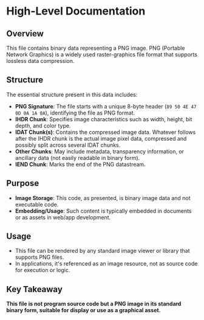 # High-Level Documentation

## Overview

This file contains binary data representing a PNG image. PNG (Portable Network Graphics) is a widely used raster-graphics file format that supports lossless data compression.

## Structure

The essential structure present in this data includes:

- **PNG Signature**: The file starts with a unique 8-byte header (`89 50 4E 47 0D 0A 1A 0A`), identifying the file as PNG format.
- **IHDR Chunk**: Specifies image characteristics such as width, height, bit depth, and color type.
- **IDAT Chunk(s)**: Contains the compressed image data. Whatever follows after the IHDR chunk is the actual image pixel data, compressed and possibly split across several IDAT chunks.
- **Other Chunks**: May include metadata, transparency information, or ancillary data (not easily readable in binary form).
- **IEND Chunk**: Marks the end of the PNG datastream.

## Purpose

- **Image Storage**: This code, as presented, is binary image data and not executable code.
- **Embedding/Usage**: Such content is typically embedded in documents or as assets in web/app development.

## Usage

- This file can be rendered by any standard image viewer or library that supports PNG files.
- In applications, it's referenced as an image resource, not as source code for execution or logic.

## Key Takeaway

**This file is not program source code but a PNG image in its standard binary form, suitable for display or use as a graphical asset.**